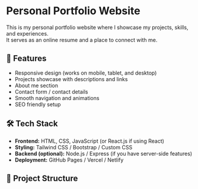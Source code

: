 # Personal Portfolio Website

This is my personal portfolio website where I showcase my projects, skills, and experiences.  
It serves as an online resume and a place to connect with me.

## 🚀 Features
- Responsive design (works on mobile, tablet, and desktop)
- Projects showcase with descriptions and links
- About me section
- Contact form / contact details
- Smooth navigation and animations
- SEO friendly setup

## 🛠️ Tech Stack
- **Frontend:** HTML, CSS, JavaScript (or React.js if using React)
- **Styling:** Tailwind CSS / Bootstrap / Custom CSS
- **Backend (optional):** Node.js / Express (if you have server-side features)
- **Deployment:** GitHub Pages / Vercel / Netlify

## 📂 Project Structure
